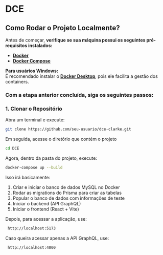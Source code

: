 # DCE

## Como Rodar o Projeto Localmente?

Antes de começar, **verifique se sua máquina possui os seguintes pré-requisitos instalados:**  

 - **[Docker](https://www.docker.com/get-started/)**  
 - **[Docker Compose](https://docs.docker.com/compose/install/)**  

**Para usuários Windows:**  
É recomendado instalar o **[Docker Desktop](https://www.docker.com/products/docker-desktop/)**, pois ele facilita a gestão dos containers.  

### Com a etapa anterior concluída, siga os seguintes passos:   
### **1️. Clonar o Repositório**  
Abra um terminal e execute:  
  ```sh
  git clone https://github.com/seu-usuario/dce-clarke.git
  ````
Em seguida, acesse o diretório que contém o projeto  
  ````sh
  cd DCE
  ````
Agora, dentro da pasta do projeto, execute:
  ````sh
  docker-compose up --build
  ````
Isso irá basicamente:
  1. Criar e iniciar o banco de dados MySQL no Docker
  2. Rodar as migrations do Prisma para criar as tabelas
  3. Popular o banco de dados com informações de teste
  4. Iniciar o backend (API GraphQL)
  5. Iniciar o frontend (React + Vite)

Depois, para acessar a aplicação, use:
  ````sh
   http://localhost:5173
  ````
Caso queira acessar apenas a API GraphQL, use:
  ````sh
   http://localhost:4000
  ````
